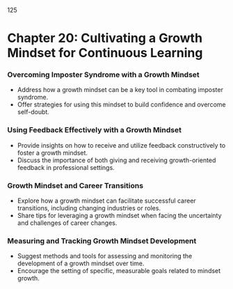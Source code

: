125


# **Chapter 20: Cultivating a Growth Mindset for Continuous Learning**


### **Overcoming Imposter Syndrome with a Growth Mindset**

- Address how a growth mindset can be a key tool in combating imposter syndrome.
- Offer strategies for using this mindset to build confidence and overcome self-doubt.

### **Using Feedback Effectively with a Growth Mindset**

- Provide insights on how to receive and utilize feedback constructively to foster a growth mindset.
- Discuss the importance of both giving and receiving growth-oriented feedback in professional settings.

### **Growth Mindset and Career Transitions**

- Explore how a growth mindset can facilitate successful career transitions, including changing industries 
or roles.
- Share tips for leveraging a growth mindset when facing the uncertainty and challenges of career 
changes.

### **Measuring and Tracking Growth Mindset Development**

- Suggest methods and tools for assessing and monitoring the development of a growth mindset over 
time.
- Encourage the setting of specific, measurable goals related to mindset growth.
